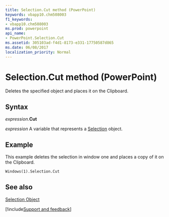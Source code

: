 ```yaml
---
title: Selection.Cut method (PowerPoint)
keywords: vbapp10.chm508003
f1_keywords:
- vbapp10.chm508003
ms.prod: powerpoint
api_name:
- PowerPoint.Selection.Cut
ms.assetid: 305103ad-f4d1-8173-e331-17750587d865
ms.date: 06/08/2017
localization_priority: Normal
---
```



# Selection.Cut method (PowerPoint)

Deletes the specified object and places it on the Clipboard.


## Syntax

_expression_.**Cut**

 _expression_ A variable that represents a [Selection](./PowerPoint.Selection.md) object.


## Example

This example deletes the selection in window one and places a copy of it on the Clipboard.


```vb
Windows(1).Selection.Cut
```


## See also


[Selection Object](PowerPoint.Selection.md)

[!include[Support and feedback](~/includes/feedback-boilerplate.md)]